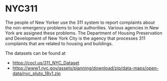 # NYC311
The people of New Yorker use the 311 system to report complaints about the non-emergency problems to local authorities. Various agencies in New York are assigned these problems. The Department of Housing Preservation and Development of New York City is the agency that processes 311 complaints that are related to housing and buildings.

The datasets can be found at
- https://cocl.us/311_NYC_Dataset
- https://www1.nyc.gov/assets/planning/download/zip/data-maps/open-data/nyc_pluto_18v1.zip

